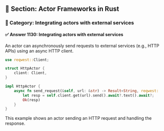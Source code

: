 ## 📘 Section: Actor Frameworks in Rust
### 🔹 Category: Integrating actors with external services
#### ✅ Answer 1130: Integrating actors with external services

An actor can asynchronously send requests to external services (e.g., HTTP APIs) using an async HTTP client.

```rust
use reqwest::Client;

struct HttpActor {
    client: Client,
}

impl HttpActor {
    async fn send_request(&self, url: &str) -> Result<String, reqwest::Error> {
        let resp = self.client.get(url).send().await?.text().await?;
        Ok(resp)
    }
}
```
This example shows an actor sending an HTTP request and handling the response.
